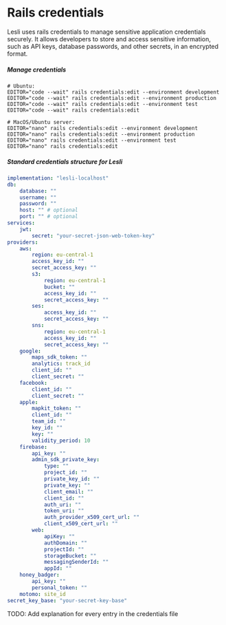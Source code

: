 # Rails credentials
Lesli uses rails credentials to manage sensitive application credentials securely. It allows developers to store and access sensitive information, such as API keys, database passwords, and other secrets, in an encrypted format.


##### Manage credentials

```shell
# Ubuntu:
EDITOR="code --wait" rails credentials:edit --environment development
EDITOR="code --wait" rails credentials:edit --environment production
EDITOR="code --wait" rails credentials:edit --environment test
EDITOR="code --wait" rails credentials:edit

# MacOS/Ubuntu server:
EDITOR="nano" rails credentials:edit --environment development
EDITOR="nano" rails credentials:edit --environment production
EDITOR="nano" rails credentials:edit --environment test
EDITOR="nano" rails credentials:edit
```


##### Standard credentials structure for Lesli

```yaml
implementation: "lesli-localhost"
db:
    database: ""
    username: ""
    password: ""
    host: "" # optional
    port: "" # optional
services:
    jwt:
        secret: "your-secret-json-web-token-key"
providers:
    aws:
        region: eu-central-1
        access_key_id: ""
        secret_access_key: ""
        s3: 
            region: eu-central-1
            bucket: ""
            access_key_id: ""
            secret_access_key: ""
        ses: 
            access_key_id: ""
            secret_access_key: ""
        sns: 
            region: eu-central-1
            access_key_id: ""
            secret_access_key: ""
    google:
        maps_sdk_token: ""
        analytics: track_id
        client_id: ""
        client_secret: ""
    facebook:
        client_id: ""
        client_secret: ""
    apple:
        mapkit_token: ""
        client_id: ""
        team_id: ""
        key_id: ""
        key: ""
        validity_period: 10
    firebase:
        api_key: ""
        admin_sdk_private_key:
            type: ""
            project_id: ""
            private_key_id: ""
            private_key: ""
            client_email: ""
            client_id: ""
            auth_uri: ""
            token_uri: ""
            auth_provider_x509_cert_url: ""
            client_x509_cert_url: ""
        web:
            apiKey: ""
            authDomain: ""
            projectId: ""
            storageBucket: ""
            messagingSenderId: ""
            appId: ""
    honey_badger:
        api_key: ""
        personal_token: ""
    motomo: site_id
secret_key_base: "your-secret-key-base"
```

TODO: Add explanation for every entry in the credentials file

